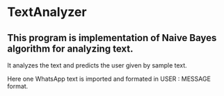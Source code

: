 # TextAnalyzer

## This program is implementation of Naive Bayes algorithm for analyzing text. 

It analyzes the text and predicts the user given by sample text.

Here one WhatsApp text is imported and formated in USER : MESSAGE format. 
